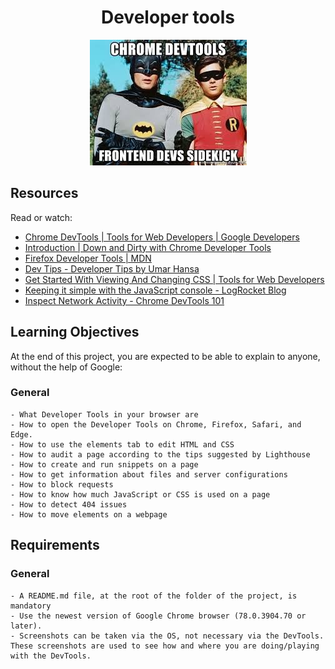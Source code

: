 <div align="center">

# Developer tools

![devtools](../asset/img/chrome%20devtools.jpeg)

</div>

## Resources

Read or watch:

- [Chrome DevTools | Tools for Web Developers | Google Developers](https://developer.chrome.com/docs/devtools?hl=fr)
- [Introduction | Down and Dirty with Chrome Developer Tools](https://blittle.github.io/chrome-dev-tools/)
- [Firefox Developer Tools | MDN](https://firefox-source-docs.mozilla.org/devtools-user/index.html)
- [Dev Tips - Developer Tips by Umar Hansa](https://umaar.com/dev-tips/)
- [Get Started With Viewing And Changing CSS | Tools for Web Developers](https://developer.chrome.com/docs/devtools/css?hl=fr)
- [Keeping it simple with the JavaScript console - LogRocket Blog](https://blog.logrocket.com/keeping-it-simple-with-the-javascript-console/)
- [Inspect Network Activity - Chrome DevTools 101](https://www.youtube.com/watch?v=e1gAyQuIFQo)

## Learning Objectives

At the end of this project, you are expected to be able to explain to anyone, without the help of Google:

### General

    - What Developer Tools in your browser are
    - How to open the Developer Tools on Chrome, Firefox, Safari, and Edge.
    - How to use the elements tab to edit HTML and CSS
    - How to audit a page according to the tips suggested by Lighthouse
    - How to create and run snippets on a page
    - How to get information about files and server configurations
    - How to block requests
    - How to know how much JavaScript or CSS is used on a page
    - How to detect 404 issues
    - How to move elements on a webpage

## Requirements

### General

    - A README.md file, at the root of the folder of the project, is mandatory
    - Use the newest version of Google Chrome browser (78.0.3904.70 or later).
    - Screenshots can be taken via the OS, not necessary via the DevTools. These screenshots are used to see how and where you are doing/playing with the DevTools.
